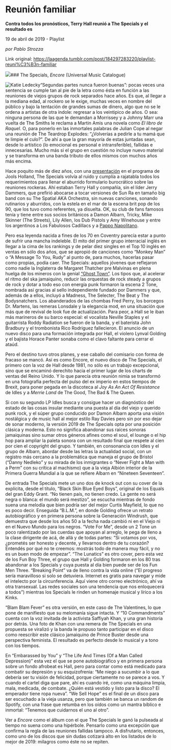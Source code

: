# Reunión familiar

**Contra todos los pronósticos, Terry Hall reunió a The Specials y el resultado es**

19 de abril de 2019 - Playlist

_por Pablo Strozza_

Link original: https://laagenda.tumblr.com/post/184297283220/playlist-reuni%C3%B3n-familiar

![](https://64.media.tumblr.com/ca5f721cef9594c8737fe953d3030243/c258c700003b19d7-71/s500x750/256f7ca03539ea105538ee16edc8e6d98ee59771.jpg)### The Specials, *Encore* (Universal Music Catalogue)

![Katie Ledecky](https://64.media.tumblr.com/93ec6966b16197d583c8865678f56edb/c258c700003b19d7-11/s400x600/f9605a4a94a7188472e3b9ce18308b2fc89328de.jpg)“Segundas partes nunca fueron buenas”: pocas veces una sentencia se cumple tan al pie de la letra como ésta en función a las reuniones de viejos grupos de rock separados hace años. Es que, al llegar a la mediana edad, al rockero se le exige, muchas veces en nombre del público y bajo la tentación de grandes sumas de dinero, algo que no se le ordena a artistas de otra índole: regresar a los veintipico de años. O sea: ninguna persona de las que le demandan a Morrissey y a Johnny Marr una vuelta de The Smiths le reclama a Martin Amis una novela como *El libro de Raquel*. O, para ponerlo en las inmortales palabras de Julian Cope al negar una reunión de The Teardrop Explodes: “¿Volverías a pedirle a tu mamá que te limpie el culo?”. De ahí a que la gran mayoría de estas juntadas sean, desde lo artístico (lo emocional es personal e intransferible), fallidas e innecesarias. Mucho más si el grupo en cuestión no incluye nuevo material y se transforma en una banda tributo de ellos mismos con muchos años más encima. 

Hace poquito más de diez años, con una [presentación](https://www.youtube.com/watch?v=M34oFcP_iMs) en el programa de Jools Holland, The Specials volvía al ruido y cumplía a rajatabla todos los requerimientos para llenar el aburrido formulario burocrático sobre las reuniones rockeras. Ahí estaban Terry Hall y compañía, sin el líder Jerry Dammers, que prefirió abocarse a tocar versiones de Sun Ra en tamaño big band con su The Spatial AKA Orchestra, sin nuevas canciones, sonando rutinarios y aburridos, con la estela en el mar de la escena brit pop de los 90, que los tuvo como referentes, ya disuelta. OK, su club de fans famosos tenía y tiene entre sus socios británicos a Damon Albarn, Tricky, Mike Skinner (The Streets), Lily Allen, los Dub Pistols y Amy Winehouse y entre los argentinos a Los Fabulosos Cadillacs y a [Pappo Napolitano](http://www.elsitiodepappo.com.ar/reportaje_expreso.htm).

Pero esa leyenda nacida a fines de los 70 en Coventry parecía estar a punto de sufrir una mancha indeleble. El mito del primer grupo interracial inglés en llegar a la cima de los rankings y de pelar diez singles en el Top 10 inglés en ventas en sólo dos años, que se apropió de canciones como “Monkey Man” o “A Message To You, Rudy” al punto de, para muchos, hacerlas pasar como propias, podía caer. The Specials: aquellos jóvenes que reflejaron como nadie la Inglaterra de Margaret Thatcher pre Malvinas en plena huelga de los mineros con la genial [“Ghost Town”](https://www.youtube.com/watch?v=RZ2oXzrnti4). Los tipos que, al acelerar el ritmo del ska jamaiquino, reducir las orquestas de rock steady a grupos de rock y dotar a todo eso con energía punk formaron la escena 2 Tone, nombrada así gracias al sello independiente fundado por Dammers y que, además de a ellos, incluyó a Madness, The Selecter, The Beat y The Bodysnatchers. Los abanderados de las chombas Fred Perry, los borcegos Dr. Martens, las remeras Lonsdale y la elegancia mod, en una situación que más que de revival de look fue de actualización. Para peor, a Hall se le iban más marineros de su barco especial: el vocalista Neville Staples y el guitarrista Roddy Radiation se fueron de la banda, y el baterista John Bradbury y el trombonista Rico Rodriguez fallecieron. El anuncio de un nuevo disco para una formación integrada por Hall, el violero Lynval Golding y el bajista Horace Panter sonaba como el clavo faltante para cerrar el ataúd. 

Pero el destino tuvo otros planes, y ese caballo del comisario con forma de fracaso se mancó. Así es como Encore, el nuevo disco de The Specials, el primero con la voz de Hall desde 1981, no sólo es un trabajo excepcional, sino que se encaminó derechito hacia el primer lugar de los charts de ventas del Reino Unido. Y lo que parecía otra reunión nimia se transformó en una fotografía perfecta del pulso del ex imperio en estos tiempos de Brexit, para poner pegada en la discoteca al *Joy As An Act Of Resistance* de Idles y a *Merrie Land* de The Good, The Bad & The Queen. 

Si con su segundo LP Idles busca y consigue hacer un diagnóstico del estado de las cosas insular mediante una puesta al día del viejo y querido punk rock, y el súper grupo conducido por Damon Albarn aporta una visión nostálgica y de music hall al mejor estilo Ray Davies pero sin por eso dejar de sonar moderno, la versión 2019 de The Specials opta por una posición clásica y moderna. Esto no significa abandonar sus raíces sonoras jamaiquinas sino sumar otros géneros afines como el soul, el lounge o el hip hop para ampliar la paleta sonora con un resultado final que respete al cien por cien el copyright del grupo. Y también, en consonancia con Idles y el grupo de Albarn, abordar desde las letras la actualidad social, con un registro más cercano a la problemática que maneja el grupo de Bristol (“Danny Nedleko” y su mirada de los inmigrantes o “Never Fight a Man with a Perm” con su crítica al machismo) que a la vieja Albión interior de la Primera Guerra Mundial a la que se refiere Albarn en “Nineteen Seventeen”.

De entrada The Specials mete un uno dos de knock out con su cover de la explícita, desde el título, “Black Skin Blue Eyed Boys”, original de los Equals del gran Eddy Grant. “No tienen país, no tienen credo. La gente no será negra o blanca: el mundo será mestizo”, se escucha mientras de fondo suena una melodía que bien podría ser del mejor Curtis Mayfield, lo que no es poco decir. Enseguida “B.L.M.”, en donde Golding ofrece un retrato autobiográfico y en primera persona sobre la Generación Windrush, que demuestra que desde los años 50 a la fecha nada cambió ni en el Viejo ni en el Nuevo Mundo para los negros. “Vote For Me”, desde un 2 Tone un poco ralentizado por las cuerdas que apoyan al arreglo, le pega de lleno a la clase dirigente de acá, de allá y de todas partes: “Si votamos por vos, ¿prometés ser honesto y decente, y llevarnos dentro de tu corazón? Entendés por qué no te creemos: mostrás todo de manera muy fácil, y no es un buen modo de empezar”. “The Lunatics” es otro cover, pero esta vez de los Fun Boy Three, el grupo que Hall y Golding formaron en los 80 tras abandonar a los Specials y cuya puesta al día bien puede ser de los Fun Men Three. “Breaking Point” va de lleno contra la vida online (“El progreso sería maravilloso si solo se detuviera. Internet es gratis para navegar y mide el intelecto por la circunferencia. Aquí viene otro correo electrónico, ahí va otra transexual. Las redes sociales son una tendencia que nos enloquecerá a todos”) mientras los Specials le rinden un homenaje musical y lírico a los Kinks. 

“Blam Blam Fever” es otra versión, en este caso de The Valentines, lo que pone de manifiesto que su melomanía sigue intacta. Y “10 Commandments” cuenta con la voz invitada de la activista Saffiyah Khan, y una gran historia por detrás. Una foto de Khan con una remera de The Specials en una propuesta se viralizó y la banda le propuso tanto participar en el disco como reescribir este clásico jamaiquino de Prince Buster desde una perspectiva feminista. El resultado es perfecto desde lo musical y a tono con los tiempos. 

En “Embarassed by You” y “The Life And Times (Of a Man Called Depression)” esta vez el que se pone autobiográfico y en primera persona sobre un fondo afrobeat es Hall, pero para contar como está medicado para combatir su depresión y su esquizofrenia: “Me niego a sucumbir a lo que debería ser tu visión de felicidad, porque ciertamente no se parece a vos. Y cuando el cartel diga que pare, ahí es cuando iré, como una máquina limpia, mala, medicada, de combate. ¿Quién está vestido y listo para la disco? El emperador tiene ropa nueva”. “We Sell Hope” es el final de un disco para ser escuchado a la vieja usanza, pero que también se banca un random de Spotify, con una frase que retumba en los oídos como un mantra bíblico e inmortal: “Tenemos que cuidarnos el uno al otro”. 

Ver a *Encore* como el álbum con el que The Specials le ganó la pulseada al tiempo no suena como una hipérbole. Pensarlo como una excepción que confirma la regla de las reuniones fallidas tampoco. A disfrutarlo, entonces, como uno de los discos que sin dudas cotizará alto en los listados de lo mejor de 2019: milagros como éste no se repiten. 

